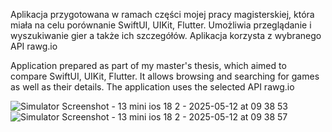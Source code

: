 Aplikacja przygotowana w ramach części mojej pracy magisterskiej, która miała na celu porównanie SwiftUI, UIKit, Flutter.
Umożliwia przeglądanie i wyszukiwanie gier a także ich szczegółów. Aplikacja korzysta z wybranego API rawg.io

Application prepared as part of my master's thesis, which aimed to compare SwiftUI, UIKit, Flutter.
It allows browsing and searching for games as well as their details. The application uses the selected API rawg.io


![Simulator Screenshot - 13 mini ios 18 2 - 2025-05-12 at 09 38 53](https://github.com/user-attachments/assets/f3785634-6f89-420b-ad45-31cebe83e328)
![Simulator Screenshot - 13 mini ios 18 2 - 2025-05-12 at 09 38 57](https://github.com/user-attachments/assets/b1f6f5e9-221d-467a-8fcc-419e8b377fd5)
